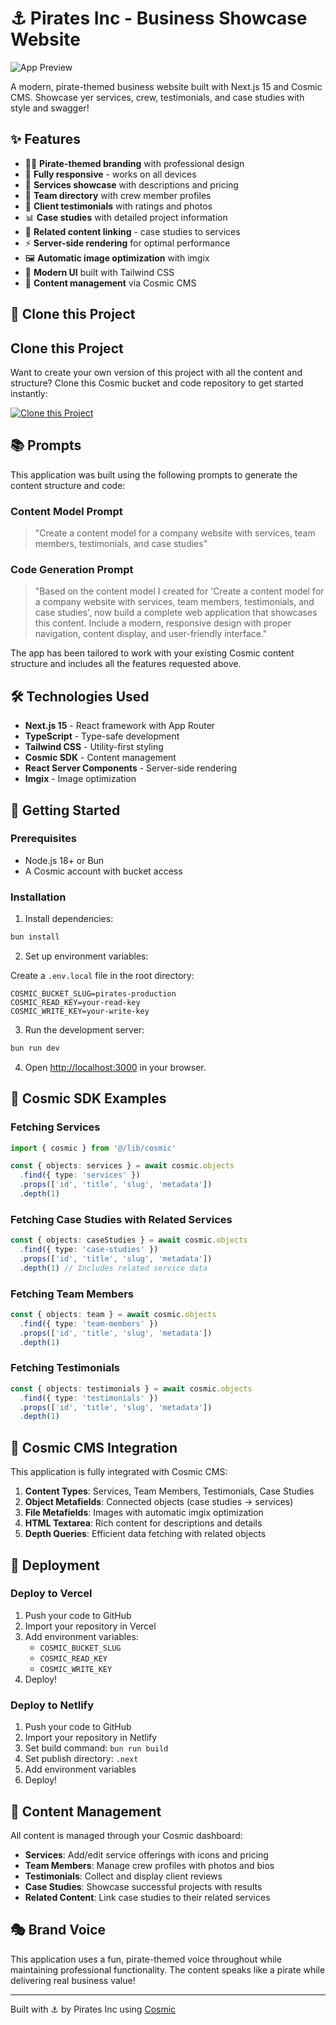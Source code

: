 # ⚓ Pirates Inc - Business Showcase Website

![App Preview](https://imgix.cosmicjs.com/9552d520-b2af-11f0-8dcc-651091f6a7c0-photo-1551288049-bebda4e38f71-1761512762101.jpg?w=1200&h=300&fit=crop&auto=format,compress)

A modern, pirate-themed business website built with Next.js 15 and Cosmic CMS. Showcase yer services, crew, testimonials, and case studies with style and swagger!

## ✨ Features

- 🏴‍☠️ **Pirate-themed branding** with professional design
- 📱 **Fully responsive** - works on all devices
- 🎯 **Services showcase** with descriptions and pricing
- 👥 **Team directory** with crew member profiles
- 💬 **Client testimonials** with ratings and photos
- 📊 **Case studies** with detailed project information
- 🔗 **Related content linking** - case studies to services
- ⚡ **Server-side rendering** for optimal performance
- 🖼️ **Automatic image optimization** with imgix
- 🎨 **Modern UI** built with Tailwind CSS
- 📝 **Content management** via Cosmic CMS

## 🚀 Clone this Project

## Clone this Project

Want to create your own version of this project with all the content and structure? Clone this Cosmic bucket and code repository to get started instantly:

[![Clone this Project](https://img.shields.io/badge/Clone%20this%20Project-29abe2?style=for-the-badge&logo=cosmic&logoColor=white)](https://app.cosmic-staging.com/projects/new?clone_bucket=68fe8c87253f74e042fa76a8&clone_repository=68fe8e0c253f74e042fa76ca)

## 📚 Prompts

This application was built using the following prompts to generate the content structure and code:

### Content Model Prompt

> "Create a content model for a company website with services, team members, testimonials, and case studies"

### Code Generation Prompt

> "Based on the content model I created for 'Create a content model for a company website with services, team members, testimonials, and case studies', now build a complete web application that showcases this content. Include a modern, responsive design with proper navigation, content display, and user-friendly interface."

The app has been tailored to work with your existing Cosmic content structure and includes all the features requested above.

## 🛠️ Technologies Used

- **Next.js 15** - React framework with App Router
- **TypeScript** - Type-safe development
- **Tailwind CSS** - Utility-first styling
- **Cosmic SDK** - Content management
- **React Server Components** - Server-side rendering
- **Imgix** - Image optimization

## 🏁 Getting Started

### Prerequisites

- Node.js 18+ or Bun
- A Cosmic account with bucket access

### Installation

1. Install dependencies:

```bash
bun install
```

2. Set up environment variables:

Create a `.env.local` file in the root directory:

```env
COSMIC_BUCKET_SLUG=pirates-production
COSMIC_READ_KEY=your-read-key
COSMIC_WRITE_KEY=your-write-key
```

3. Run the development server:

```bash
bun run dev
```

4. Open [http://localhost:3000](http://localhost:3000) in your browser.

## 📖 Cosmic SDK Examples

### Fetching Services

```typescript
import { cosmic } from '@/lib/cosmic'

const { objects: services } = await cosmic.objects
  .find({ type: 'services' })
  .props(['id', 'title', 'slug', 'metadata'])
  .depth(1)
```

### Fetching Case Studies with Related Services

```typescript
const { objects: caseStudies } = await cosmic.objects
  .find({ type: 'case-studies' })
  .props(['id', 'title', 'slug', 'metadata'])
  .depth(1) // Includes related service data
```

### Fetching Team Members

```typescript
const { objects: team } = await cosmic.objects
  .find({ type: 'team-members' })
  .props(['id', 'title', 'slug', 'metadata'])
  .depth(1)
```

### Fetching Testimonials

```typescript
const { objects: testimonials } = await cosmic.objects
  .find({ type: 'testimonials' })
  .props(['id', 'title', 'slug', 'metadata'])
  .depth(1)
```

## 🎨 Cosmic CMS Integration

This application is fully integrated with Cosmic CMS:

1. **Content Types**: Services, Team Members, Testimonials, Case Studies
2. **Object Metafields**: Connected objects (case studies → services)
3. **File Metafields**: Images with automatic imgix optimization
4. **HTML Textarea**: Rich content for descriptions and details
5. **Depth Queries**: Efficient data fetching with related objects

## 🚢 Deployment

### Deploy to Vercel

1. Push your code to GitHub
2. Import your repository in Vercel
3. Add environment variables:
   - `COSMIC_BUCKET_SLUG`
   - `COSMIC_READ_KEY`
   - `COSMIC_WRITE_KEY`
4. Deploy!

### Deploy to Netlify

1. Push your code to GitHub
2. Import your repository in Netlify
3. Set build command: `bun run build`
4. Set publish directory: `.next`
5. Add environment variables
6. Deploy!

## 📝 Content Management

All content is managed through your Cosmic dashboard:

- **Services**: Add/edit service offerings with icons and pricing
- **Team Members**: Manage crew profiles with photos and bios
- **Testimonials**: Collect and display client reviews
- **Case Studies**: Showcase successful projects with results
- **Related Content**: Link case studies to their related services

## 🎭 Brand Voice

This application uses a fun, pirate-themed voice throughout while maintaining professional functionality. The content speaks like a pirate while delivering real business value!

---

Built with ⚓ by Pirates Inc using [Cosmic](https://www.cosmicjs.com)

<!-- README_END -->